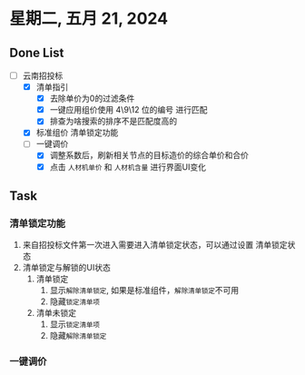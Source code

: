 # 星期二, 五月 21, 2024

## Done List

- [ ] 云南招投标
  - [x] 清单指引
    - [x] 去除单价为0的过滤条件
    - [x] 一键应用组价使用 4\9\12 位的编号 进行匹配
    - [x] 排查为啥搜索的排序不是匹配度高的
  - [x] 标准组价 清单锁定功能
  - [ ] 一键调价
    - [x] 调整系数后，刷新相关节点的目标造价的综合单价和合价
    - [x] 点击 `人材机单价` 和 `人材机含量` 进行界面UI变化

## Task

### 清单锁定功能

 1. 来自招投标文件第一次进入需要进入清单锁定状态，可以通过设置 清单锁定状态
 2. 清单锁定与解锁的UI状态
    1. 清单锁定
       1. 显示`解除清单锁定`, 如果是标准组件，`解除清单锁定`不可用
       2. 隐藏`锁定清单项`
    2. 清单未锁定
       1. 显示`锁定清单项`
       2. 隐藏`解除清单锁定`

### 一键调价
